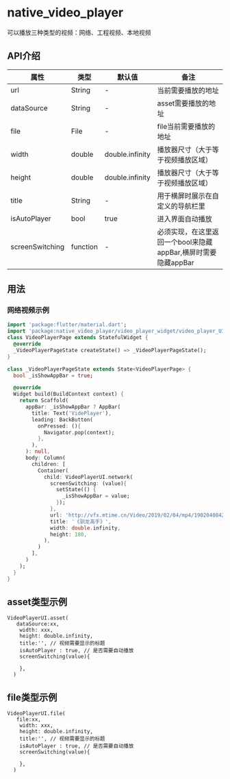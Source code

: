 # native_video_player

可以播放三种类型的视频：网络、工程视频、本地视频

## API介绍

属性 | 类型 | 默认值 | 备注
--- | --- | --- | ---
url | String | - | 当前需要播放的地址
dataSource | String | - | asset需要播放的地址
file | File | - | file当前需要播放的地址
width | double | double.infinity | 播放器尺寸（大于等于视频播放区域）
height | double | double.infinity | 播放器尺寸（大于等于视频播放区域）
title | String | - | 用于横屏时展示在自定义的导航栏里
isAutoPlayer | bool | true | 进入界面自动播放
screenSwitching | function | - | 必须实现，在这里返回一个bool来隐藏appBar,横屏时需要隐藏appBar

## 用法

### 网络视频示例

```dart
import 'package:flutter/material.dart';
import 'package:native_video_player/video_player_widget/video_player_UI.dart';
class VideoPlayerPage extends StatefulWidget {
  @override
  _VideoPlayerPageState createState() => _VideoPlayerPageState();
}

class _VideoPlayerPageState extends State<VideoPlayerPage> {
  bool _isShowAppBar = true;

  @override
  Widget build(BuildContext context) {
    return Scaffold(
      appBar: _isShowAppBar ? AppBar(
        title: Text('VidePlayer'),
        leading: BackButton(
          onPressed: (){
            Navigator.pop(context);
          },
        ),
      ): null,
      body: Column(
        children: [
          Container(
            child: VideoPlayerUI.network(
              screenSwitching: (value){
                setState(() {
                  _isShowAppBar = value;
                });
              },
              url: 'http://vfx.mtime.cn/Video/2019/02/04/mp4/190204084208765161.mp4',
              title: '《驯龙高手》',
              width: double.infinity,
              height: 180,
            ),
          )
        ],
      )
    );
  }
}
```

## asset类型示例

```
VideoPlayerUI.asset(
   dataSource:xx,
    width: xxx,
    height: double.infinity,
    title:'', // 视频需要显示的标题
    isAutoPlayer : true, // 是否需要自动播放
    screenSwitching(value){
        
    },
  )
```

## file类型示例

```
VideoPlayerUI.file(
   file:xx,
    width: xxx,
    height: double.infinity,
    title:'', // 视频需要显示的标题
    isAutoPlayer : true, // 是否需要自动播放
    screenSwitching(value){
        
    },
  )
```
